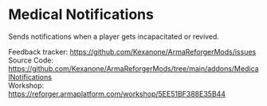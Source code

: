 # Medical Notifications

Sends notifications when a player gets incapacitated or revived.

Feedback tracker: https://github.com/Kexanone/ArmaReforgerMods/issues<br>
Source Code: https://github.com/Kexanone/ArmaReforgerMods/tree/main/addons/MedicalNotifications<br>
Workshop: https://reforger.armaplatform.com/workshop/5EE51BF388E35B44
